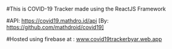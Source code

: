 #This is COVID-19 Tracker made using the ReactJS Framework

#API: https://covid19.mathdro.id/api [By: https://github.com/mathdroid/covid19]

#Hosted using firebase at : www.covid19trackerbyar.web.app
